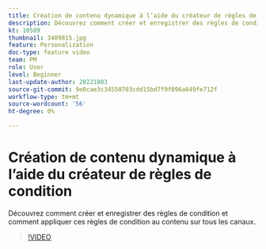 ```yaml
---
title: Création de contenu dynamique à l’aide du créateur de règles de condition
description: Découvrez comment créer et enregistrer des règles de condition et comment appliquer ces règles de condition au contenu sur tous les canaux.
kt: 10589
thumbnail: 3409815.jpg
feature: Personalization
doc-type: feature video
team: PM
role: User
level: Beginner
last-update-author: 20221003
source-git-commit: 9e0cae3c34550703cdd15bd7f9f096a649fe712f
workflow-type: tm+mt
source-wordcount: '56'
ht-degree: 0%

---
```


# Création de contenu dynamique à l’aide du créateur de règles de condition

Découvrez comment créer et enregistrer des règles de condition et comment appliquer ces règles de condition au contenu sur tous les canaux.

>[!VIDEO](https://video.tv.adobe.com/v/3409815?quality=12)
